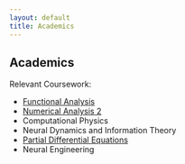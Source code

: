 ```yaml
---
layout: default
title: Academics
---
```


<section id="academics">
  <h2>Academics</h2>
  <p>Relevant Coursework:</p>
  <ul>
    <li><a href="https://oden.utexas.edu/academics/courses/functional-analysis-in-theoretical-mechanics/" target="_blank">Functional Analysis</a></li>
    <li><a href="https://oden.utexas.edu/academics/courses/numerical-analysis-linear-algebra/" target="_blank">Numerical Analysis 2</a></li>
    <li>Computational Physics</li>
    <li>Neural Dynamics and Information Theory</li>
    <li><a href="https://oden.utexas.edu/academics/courses/Partial-differential-equations-I-396-1/" target="_blank">Partial Differential Equations</a></li>
    <li>Neural Engineering</li>
  </ul>
</section>
